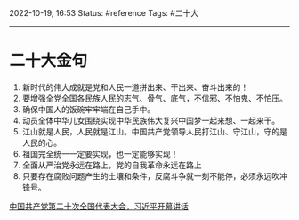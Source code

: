 2022-10-19, 16:53
Status: #reference
Tags: #二十大

---

# 二十大金句

1. 新时代的伟大成就是党和人民一道拼出来、干出来、奋斗出来的！
2. 要增强全党全国各民族人民的志气、骨气、底气，不信邪、不怕鬼、不怕压。
3. 确保中国人的饭碗牢牢端在自己手中。
4. 动员全体中华儿女围绕实现中华民族伟大复兴中国梦一起来想、一起来干。
5. 江山就是人民，人民就是江山。中国共产党领导人民打江山、守江山，守的是人民的心。
6. 祖国完全统一一定要实现，也一定能够实现！
7. 全面从严治党永远在路上，党的自我革命永远在路上
8. 只要存在腐败问题产生的土壤和条件，反腐斗争就一刻不能停，必须永远吹冲锋号。

[中国共产党第二十次全国代表大会，习近平开幕讲话](https://www.baidu.com)
